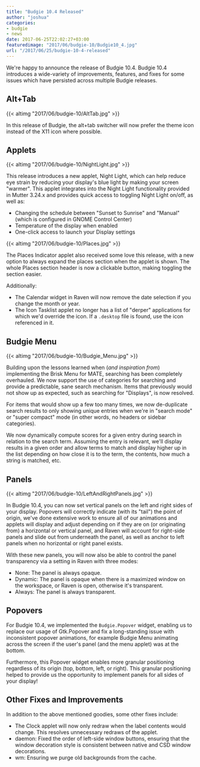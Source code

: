 ```yaml
---
title: "Budgie 10.4 Released"
author: "joshua"
categories:
- budgie
- news
date: 2017-06-25T22:02:27+03:00
featuredimage: "2017/06/budgie-10/Budgie10_4.jpg"
url: "/2017/06/25/budgie-10-4-released"
---
```


We're happy to announce the release of Budgie 10.4. Budgie 10.4 introduces a wide-variety of improvements, features,  and fixes for some issues which have persisted across multiple Budgie releases.

## Alt+Tab

{{< altimg "2017/06/budgie-10/AltTab.jpg" >}}

In this release of Budgie, the alt+tab switcher will now prefer the theme icon instead of the X11 icon where possible.

## Applets

{{< altimg "2017/06/budgie-10/NightLight.jpg" >}}

This release introduces a new applet, Night Light, which can help reduce eye strain by reducing your display's blue light by making your screen "warmer". This applet integrates into the Night Light functionality provided in Mutter 3.24.x and provides quick access to toggling Night Light on/off, as well as:

- Changing the schedule between "Sunset to Sunrise" and "Manual" (which is configured in GNOME Control Center)
- Temperature of the display when enabled
- One-click access to launch your Display settings

{{< altimg "2017/06/budgie-10/Places.jpg" >}}

The Places Indicator applet also received some love this release, with a new option to always expand the places section when the applet is shown. The whole Places section header is now a clickable button, making toggling the section easier.

Additionally:

- The Calendar widget in Raven will now remove the date selection if you change the month or year.
- The Icon Tasklist applet no longer has a list of "derper" applications for which we'd override the icon. If a `.desktop` file is found, use the icon referenced in it.

## Budgie Menu

{{< altimg "2017/06/budgie-10/Budgie_Menu.jpg" >}}

Building upon the lessons learned when (*and inspiration from*) implementing the Brisk Menu for MATE, searching has been completely overhauled. We now support the use of categories for searching and provide a predictable, sane search mechanism. Items that previously would not show up as expected, such as searching for "Displays", is now resolved.

For items that would show up a few too many times, we now de-duplicate search results to only showing unique entries when we're in "search mode" or "super compact" mode (in other words, no headers or sidebar categories).

We now dynamically compute scores for a given entry during search in relation to the search term. Assuming the entry is relevant, we'll display results in a given order and allow terms to match and display higher up in the list depending on how close it is to the term, the contents, how much a string is matched, etc.

## Panels

{{< altimg "2017/06/budgie-10/LeftAndRightPanels.jpg" >}}

In Budgie 10.4, you can now set vertical panels on the left and right sides of your display. Popovers will correctly indicate (with its "tail") the point of origin, we've done extensive work to ensure all of our animations and applets will display and adjust depending on if they are on (or originating from) a horizontal or vertical panel, and Raven will account for right-side panels and slide out from underneath the panel, as well as anchor to left panels when no horizontal or right panel exists.

With these new panels, you will now also be able to control the panel transparency via a setting in Raven with three modes:

- None: The panel is always opaque.
- Dynamic: The panel is opaque when there is a maximized window on the workspace, or Raven is open, otherwise it's transparent.
- Always: The panel is always transparent.

## Popovers

For Budgie 10.4, we implemented the `Budgie.Popover` widget, enabling us to replace our usage of Gtk.Popover and fix a long-standing issue with inconsistent popover animations, for example Budgie Menu animating across the screen if the user's panel (and the menu applet) was at the bottom.

Furthermore, this Popover widget enables more granular positioning regardless of its origin (top, bottom, left, or right). This granular positioning helped to provide us the opportunity to implement panels for all sides of your display!

## Other Fixes and Improvements

In addition to the above mentioned goodies, some other fixes include:

- The Clock applet will now only redraw when the label contents would change. This resolves unnecessary redraws of the applet.
- daemon: Fixed the order of left-side window buttons, ensuring that the window decoration style is consistent between native and CSD window decorations.
- wm: Ensuring we purge old backgrounds from the cache.